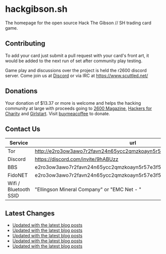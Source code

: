 # hackgibson.sh
The homepage for the open source Hack The Gibson // SH trading card game.


## Contributing

To add your card just submit a pull request with your card's front art, it would be added to the next run of set after community play testing.

Game play and discussions over the project is held the r2600 discord server. Come join us at [Discord](https://discord.com/invite/9hABUzz) or via IRC at https://www.scuttled.net/


## Donations

Your donation of $13.37 or more is welcome and helps the hacking community at large with proceeds going to [2600 Magazine](https://2600.com/), [Hackers for Charity](https://hackersforcharity.org) and [Girlstart](https://girlstart.org).  Visit [buymeacoffee](https://www.buymeacoffee.com/hackgibson.sh) to donate.


## Contact Us

Service | url
-|-
Tor | http://e2ro3ow3awo7r2favn24n65ycc2qmzkoayn5r57e3f56nvjwdcgg32ad.onion
Discord | https://discord.com/invite/9hABUzz
BBS | e2ro3ow3awo7r2favn24n65ycc2qmzkoayn5r57e3f56nvjwdcgg32ad.onion:23
FidoNET | e2ro3ow3awo7r2favn24n65ycc2qmzkoayn5r57e3f56nvjwdcgg32ad.onion:24554
Wifi / Bluetooth SSID | "Ellingson Mineral Company" or "EMC Net - <fidonet address>"

## Latest Changes
<!-- BLOG-POST-LIST:START -->
- [Updated with the latest blog posts](https://github.com/DFW2600/hackgibson.sh/commit/bba86fc9708cb554fa48e27432253beac1f0c06d)
- [Updated with the latest blog posts](https://github.com/DFW2600/hackgibson.sh/commit/78130dbb564b94aaaeb0611451702cae752d090e)
- [Updated with the latest blog posts](https://github.com/DFW2600/hackgibson.sh/commit/9a490b2eabb565f0131b619394f7ca9bfb659b63)
- [Updated with the latest blog posts](https://github.com/DFW2600/hackgibson.sh/commit/437a245da01c2ebf36539e914a6f8cc62f725b14)
- [Updated with the latest blog posts](https://github.com/DFW2600/hackgibson.sh/commit/b52a7e6f4c3872c864bedcde33d6c0b5f27cbce1)
<!-- BLOG-POST-LIST:END -->
